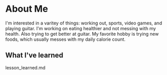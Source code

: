 # About Me
I'm interested in a varitey of things: working out, sports, video games, and playing guitar.
I'm working on eating healthier and not messing with my health. Also trying to get better at guitar.
My favorite hobby is trying new foods, which usually messes with my daily calorie count.

## What I've learned
lesson_learned.md
